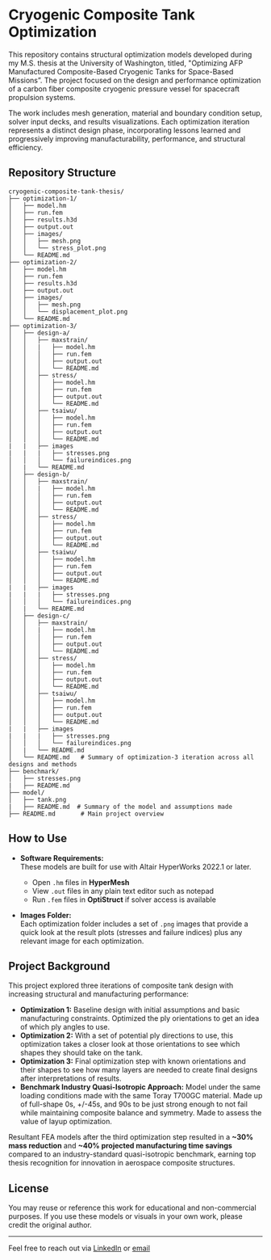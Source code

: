 # Cryogenic Composite Tank Optimization

This repository contains structural optimization models developed during my M.S. thesis at the University of Washington, titled, "Optimizing AFP Manufactured Composite-Based Cryogenic Tanks for Space-Based Missions”. The project focused on the design and performance optimization of a carbon fiber composite cryogenic pressure vessel for spacecraft propulsion systems.

The work includes mesh generation, material and boundary condition setup, solver input decks, and results visualizations. Each optimization iteration represents a distinct design phase, incorporating lessons learned and progressively improving manufacturability, performance, and structural efficiency.

## Repository Structure

```plaintext
cryogenic-composite-tank-thesis/
├── optimization-1/
│   ├── model.hm
│   ├── run.fem
│   ├── results.h3d
│   ├── output.out
│   ├── images/
│   │   ├── mesh.png
│   │   └── stress_plot.png
│   └── README.md
├── optimization-2/
│   ├── model.hm
│   ├── run.fem
│   ├── results.h3d
│   ├── output.out
│   ├── images/
│   │   ├── mesh.png
│   │   └── displacement_plot.png
│   └── README.md
├── optimization-3/
│   ├── design-a/
│   │   ├── maxstrain/
│   │   |   ├── model.hm
│   │   │   ├── run.fem
│   │   │   ├── output.out
│   │   │   └── README.md
│   │   ├── stress/
│   │   │   ├── model.hm
│   │   │   ├── run.fem
│   │   │   ├── output.out
│   │   │   └── README.md
│   │   ├── tsaiwu/
│   │   │   ├── model.hm
│   │   │   ├── run.fem
│   │   │   ├── output.out
│   │   │   └── README.md
|   |   ├── images
|   |   |   ├── stresses.png
│   │   │   └── failureindices.png
│   |   └── README.md
│   ├── design-b/
│   │   ├── maxstrain/
│   │   |   ├── model.hm
│   │   │   ├── run.fem
│   │   │   ├── output.out
│   │   │   └── README.md
│   │   ├── stress/
│   │   │   ├── model.hm
│   │   │   ├── run.fem
│   │   │   ├── output.out
│   │   │   └── README.md
│   │   ├── tsaiwu/
│   │   │   ├── model.hm
│   │   │   ├── run.fem
│   │   │   ├── output.out
│   │   │   └── README.md
|   |   ├── images
|   |   |   ├── stresses.png
│   │   │   └── failureindices.png
│   |   └── README.md
│   ├── design-c/
│   │   ├── maxstrain/
│   │   |   ├── model.hm
│   │   │   ├── run.fem
│   │   │   ├── output.out
│   │   │   └── README.md
│   │   ├── stress/
│   │   │   ├── model.hm
│   │   │   ├── run.fem
│   │   │   ├── output.out
│   │   │   └── README.md
│   │   ├── tsaiwu/
│   │   │   ├── model.hm
│   │   │   ├── run.fem
│   │   │   ├── output.out
│   │   │   └── README.md
|   |   ├── images
|   |   |   ├── stresses.png
│   │   │   └── failureindices.png
│   |   └── README.md
│   └── README.md   # Summary of optimization-3 iteration across all designs and methods
├── benchmark/
│   ├── stresses.png
|   ├── README.md
├── model/
│   ├── tank.png
|   ├── README.md  # Summary of the model and assumptions made
├── README.md       # Main project overview
```

## How to Use

- **Software Requirements:**  
  These models are built for use with Altair HyperWorks 2022.1 or later.
  - Open `.hm` files in **HyperMesh**
  - View `.out` files in any plain text editor such as notepad
  - Run `.fem` files in **OptiStruct** if solver access is available

- **Images Folder:**  
  Each optimization folder includes a set of `.png` images that provide a quick look at the result plots (stresses and failure indices) plus any relevant image for each optimization.

## Project Background

This project explored three iterations of composite tank design with increasing structural and manufacturing performance:

- **Optimization 1:** Baseline design with initial assumptions and basic manufacturing constraints. Optimized the ply orientations to get an idea of which ply angles to use. 
- **Optimization 2:** With a set of potential ply directions to use, this optimization takes a closer look at those orientations to see which shapes they should take on the tank.
- **Optimization 3:** Final optimization step with known orientations and their shapes to see how many layers are needed to create final designs after interpretations of results.
- **Benchmark Industry Quasi-Isotropic Approach:** Model under the same loading conditions made with the same Toray T700GC material. Made up of full-shape 0s, +/-45s, and 90s to be just strong enough to not fail while maintaining composite balance and symmetry. Made to assess the value of layup optimization. 

Resultant FEA models after the third optimization step resulted in a **~30% mass reduction** and **~40% projected manufacturing time savings** compared to an industry-standard quasi-isotropic benchmark, earning top thesis recognition for innovation in aerospace composite structures.

## License

You may reuse or reference this work for educational and non-commercial purposes. If you use these models or visuals in your own work, please credit the original author.

---

Feel free to reach out via [LinkedIn](https://www.linkedin.com/in/matthewtnuss/) or [email](mailto:matthewtnuss@outlook.com) 

